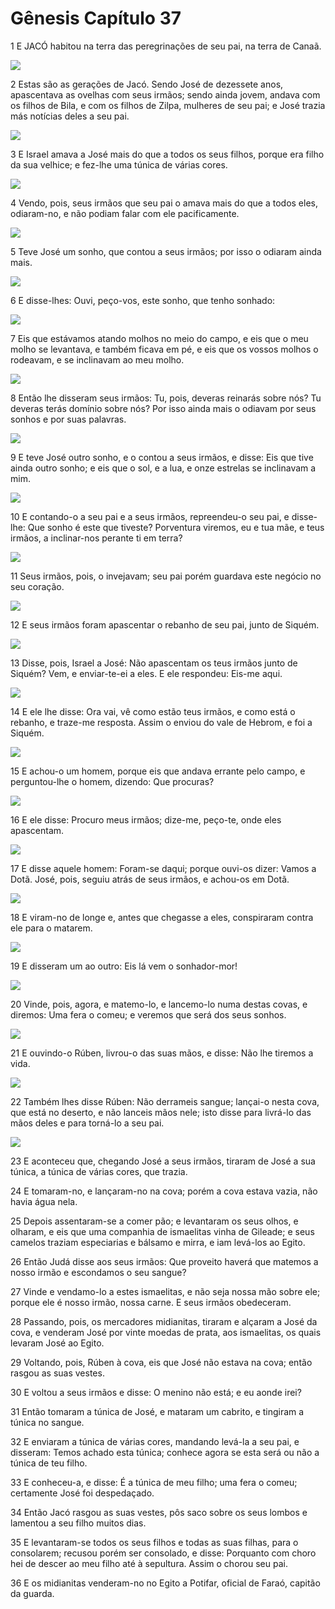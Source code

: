 # Gênesis Capítulo 37

1	E JACÓ habitou na terra das peregrinações de seu pai, na terra de Canaã.

![](.img/01_Ge_37_01_RG.jpg)

2	Estas são as gerações de Jacó. Sendo José de dezessete anos, apascentava as ovelhas com seus irmãos; sendo ainda jovem, andava com os filhos de Bila, e com os filhos de Zilpa, mulheres de seu pai; e José trazia más notícias deles a seu pai.

![](.img/01_Ge_37_02_RG.jpg)

3	E Israel amava a José mais do que a todos os seus filhos, porque era filho da sua velhice; e fez-lhe uma túnica de várias cores.

![](.img/01_Ge_37_03_RG.jpg)

4	Vendo, pois, seus irmãos que seu pai o amava mais do que a todos eles, odiaram-no, e não podiam falar com ele pacificamente.

![](.img/01_Ge_37_04_RG.jpg)

5	Teve José um sonho, que contou a seus irmãos; por isso o odiaram ainda mais.

![](.img/01_Ge_37_05_RG.jpg)

6	E disse-lhes: Ouvi, peço-vos, este sonho, que tenho sonhado:

![](.img/01_Ge_37_06_RG.jpg)

7	Eis que estávamos atando molhos no meio do campo, e eis que o meu molho se levantava, e também ficava em pé, e eis que os vossos molhos o rodeavam, e se inclinavam ao meu molho.

![](.img/01_Ge_37_07_RG.jpg)

8	Então lhe disseram seus irmãos: Tu, pois, deveras reinarás sobre nós? Tu deveras terás domínio sobre nós? Por isso ainda mais o odiavam por seus sonhos e por suas palavras.

![](.img/01_Ge_37_08_RG.jpg)

9	E teve José outro sonho, e o contou a seus irmãos, e disse: Eis que tive ainda outro sonho; e eis que o sol, e a lua, e onze estrelas se inclinavam a mim.

![](.img/01_Ge_37_09_RG.jpg)

10	E contando-o a seu pai e a seus irmãos, repreendeu-o seu pai, e disse-lhe: Que sonho é este que tiveste? Porventura viremos, eu e tua mãe, e teus irmãos, a inclinar-nos perante ti em terra?

![](.img/01_Ge_37_10_RG.jpg)

11	Seus irmãos, pois, o invejavam; seu pai porém guardava este negócio no seu coração.

![](.img/01_Ge_37_11_RG.jpg)

12	E seus irmãos foram apascentar o rebanho de seu pai, junto de Siquém.

![](.img/01_Ge_37_12_RG.jpg)

13	Disse, pois, Israel a José: Não apascentam os teus irmãos junto de Siquém? Vem, e enviar-te-ei a eles. E ele respondeu: Eis-me aqui.

![](.img/01_Ge_37_13_RG.jpg)

14	E ele lhe disse: Ora vai, vê como estão teus irmãos, e como está o rebanho, e traze-me resposta. Assim o enviou do vale de Hebrom, e foi a Siquém.

![](.img/01_Ge_37_14_RG.jpg)

15	E achou-o um homem, porque eis que andava errante pelo campo, e perguntou-lhe o homem, dizendo: Que procuras?

![](.img/01_Ge_37_15_RG.jpg)

16	E ele disse: Procuro meus irmãos; dize-me, peço-te, onde eles apascentam.

![](.img/01_Ge_37_16_RG.jpg)

17	E disse aquele homem: Foram-se daqui; porque ouvi-os dizer: Vamos a Dotã. José, pois, seguiu atrás de seus irmãos, e achou-os em Dotã.

![](.img/01_Ge_37_17_RG.jpg)

18	E viram-no de longe e, antes que chegasse a eles, conspiraram contra ele para o matarem.

![](.img/01_Ge_37_18_RG.jpg)

19	E disseram um ao outro: Eis lá vem o sonhador-mor!

![](.img/01_Ge_37_19_RG.jpg)

20	Vinde, pois, agora, e matemo-lo, e lancemo-lo numa destas covas, e diremos: Uma fera o comeu; e veremos que será dos seus sonhos.

![](.img/01_Ge_37_20_RG.jpg)

21	E ouvindo-o Rúben, livrou-o das suas mãos, e disse: Não lhe tiremos a vida.

![](.img/01_Ge_37_21_RG.jpg)

22	Também lhes disse Rúben: Não derrameis sangue; lançai-o nesta cova, que está no deserto, e não lanceis mãos nele; isto disse para livrá-lo das mãos deles e para torná-lo a seu pai.

![](.img/01_Ge_37_22_RG.jpg)

23	E aconteceu que, chegando José a seus irmãos, tiraram de José a sua túnica, a túnica de várias cores, que trazia.

24	E tomaram-no, e lançaram-no na cova; porém a cova estava vazia, não havia água nela.

25	Depois assentaram-se a comer pão; e levantaram os seus olhos, e olharam, e eis que uma companhia de ismaelitas vinha de Gileade; e seus camelos traziam especiarias e bálsamo e mirra, e iam levá-los ao Egito.

26	Então Judá disse aos seus irmãos: Que proveito haverá que matemos a nosso irmão e escondamos o seu sangue?

27	Vinde e vendamo-lo a estes ismaelitas, e não seja nossa mão sobre ele; porque ele é nosso irmão, nossa carne. E seus irmãos obedeceram.

28	Passando, pois, os mercadores midianitas, tiraram e alçaram a José da cova, e venderam José por vinte moedas de prata, aos ismaelitas, os quais levaram José ao Egito.

29	Voltando, pois, Rúben à cova, eis que José não estava na cova; então rasgou as suas vestes.

30	E voltou a seus irmãos e disse: O menino não está; e eu aonde irei?

31	Então tomaram a túnica de José, e mataram um cabrito, e tingiram a túnica no sangue.

32	E enviaram a túnica de várias cores, mandando levá-la a seu pai, e disseram: Temos achado esta túnica; conhece agora se esta será ou não a túnica de teu filho.

33	E conheceu-a, e disse: É a túnica de meu filho; uma fera o comeu; certamente José foi despedaçado.

34	Então Jacó rasgou as suas vestes, pôs saco sobre os seus lombos e lamentou a seu filho muitos dias.

35	E levantaram-se todos os seus filhos e todas as suas filhas, para o consolarem; recusou porém ser consolado, e disse: Porquanto com choro hei de descer ao meu filho até à sepultura. Assim o chorou seu pai.

36	E os midianitas venderam-no no Egito a Potifar, oficial de Faraó, capitão da guarda.


